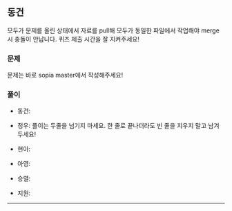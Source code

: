 ## 동건
모두가 문제를 올린 상태에서 자료를 pull해 모두가 동일한 파일에서 작업해야 merge시 충돌이 안납니다. 퀴즈 제출 시간을 잘 지켜주세요!
### 문제
문제는 바로 sopia master에서 작성해주세요!
### 풀이
- 동건:
  
- 정우: 풀이는 두줄을 넘기지 마세요. 한 줄로 끝나더라도 빈 줄을 지우지 말고 남겨두세요!

- 현아:

- 아영:
    
- 승렬:
  
- 지원:

---

